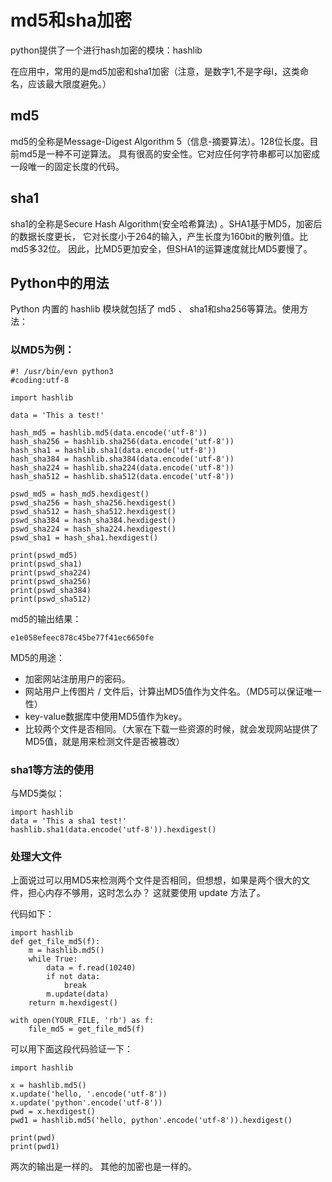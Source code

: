 # md5和sha加密

python提供了一个进行hash加密的模块：hashlib

在应用中，常用的是md5加密和sha1加密（注意，是数字1,不是字母l，这类命名，应该最大限度避免。）

## md5

md5的全称是Message-Digest Algorithm 5（信息-摘要算法）。128位长度。目前md5是一种不可逆算法。 具有很高的安全性。它对应任何字符串都可以加密成一段唯一的固定长度的代码。  

## sha1

sha1的全称是Secure Hash Algorithm(安全哈希算法) 。SHA1基于MD5，加密后的数据长度更长， 它对长度小于264的输入，产生长度为160bit的散列值。比md5多32位。 因此，比MD5更加安全，但SHA1的运算速度就比MD5要慢了。  

## Python中的用法 

Python 内置的 hashlib 模块就包括了 md5 、 sha1和sha256等算法。使用方法：

### 以MD5为例：

```
#! /usr/bin/evn python3
#coding:utf-8

import hashlib

data = 'This a test!'

hash_md5 = hashlib.md5(data.encode('utf-8'))
hash_sha256 = hashlib.sha256(data.encode('utf-8'))
hash_sha1 = hashlib.sha1(data.encode('utf-8'))
hash_sha384 = hashlib.sha384(data.encode('utf-8'))
hash_sha224 = hashlib.sha224(data.encode('utf-8'))
hash_sha512 = hashlib.sha512(data.encode('utf-8'))

pswd_md5 = hash_md5.hexdigest()
pswd_sha256 = hash_sha256.hexdigest()
pswd_sha512 = hash_sha512.hexdigest()
pswd_sha384 = hash_sha384.hexdigest()
pswd_sha224 = hash_sha224.hexdigest()
pswd_sha1 = hash_sha1.hexdigest()

print(pswd_md5)
print(pswd_sha1)
print(pswd_sha224)
print(pswd_sha256)
print(pswd_sha384)
print(pswd_sha512)
```
md5的输出结果：

    e1e058efeec878c45be77f41ec6650fe
  

MD5的用途：    

- 加密网站注册用户的密码。    
- 网站用户上传图片 / 文件后，计算出MD5值作为文件名。（MD5可以保证唯一性）    
- key-value数据库中使用MD5值作为key。    
- 比较两个文件是否相同。（大家在下载一些资源的时候，就会发现网站提供了MD5值，就是用来检测文件是否被篡改）    
  

### sha1等方法的使用

与MD5类似：

    import hashlib
    data = 'This a sha1 test!'
    hashlib.sha1(data.encode('utf-8')).hexdigest()      

### 处理大文件

上面说过可以用MD5来检测两个文件是否相同，但想想，如果是两个很大的文件，担心内存不够用，这时怎么办？ 这就要使用 update 方法了。

代码如下：

    import hashlib
    def get_file_md5(f):    
        m = hashlib.md5()    
        while True:        
            data = f.read(10240)        
            if not data:            
                break        
            m.update(data)    
        return m.hexdigest()

    with open(YOUR_FILE, 'rb') as f:    
        file_md5 = get_file_md5(f)


可以用下面这段代码验证一下：

    import hashlib

    x = hashlib.md5()
    x.update('hello, '.encode('utf-8'))
    x.update('python'.encode('utf-8'))
    pwd = x.hexdigest()
    pwd1 = hashlib.md5('hello, python'.encode('utf-8')).hexdigest()
    
    print(pwd)
    print(pwd1)


两次的输出是一样的。 其他的加密也是一样的。

